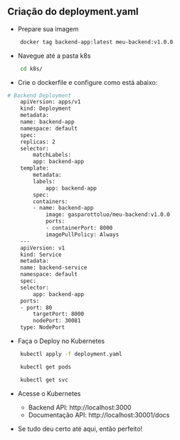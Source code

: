 ## Criação do deployment.yaml

- Prepare sua imagem

```bash
    docker tag backend-app:latest meu-backend:v1.0.0
```

- Navegue até a pasta k8s

```bash
    cd k8s/
```

- Crie o dockerfile e configure como está abaixo:

```bash
# Backend Deployment
    apiVersion: apps/v1
    kind: Deployment
    metadata:
    name: backend-app
    namespace: default
    spec:
    replicas: 2
    selector:
        matchLabels:
        app: backend-app
    template:
        metadata:
        labels:
            app: backend-app
        spec:
        containers:
        - name: backend-app
            image: gasparottoluo/meu-backend:v1.0.0  
            ports:
            - containerPort: 8000
            imagePullPolicy: Always
    ---
    apiVersion: v1
    kind: Service
    metadata:
    name: backend-service
    namespace: default
    spec:
    selector:
        app: backend-app
    ports:
    - port: 80
        targetPort: 8000
        nodePort: 30081
    type: NodePort
```

- Faça o Deploy no Kubernetes
```bash
    kubectl apply -f deployment.yaml

    kubectl get pods

    kubectl get svc
```

- Acesse o Kubernetes 
    - Backend API: http://localhost:3000
    - Documentação API: http://localhost:30001/docs

- Se tudo deu certo até aqui, então perfeito!